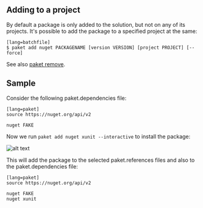 ## Adding to a project

By default a package is only added to the solution, but not on any of its projects. It's possible to add the package to a specified project at the same:

    [lang=batchfile]
    $ paket add nuget PACKAGENAME [version VERSION] [project PROJECT] [--force]

See also [paket remove](paket-remove.html).

## Sample

Consider the following paket.dependencies file:

    [lang=paket]
    source https://nuget.org/api/v2

    nuget FAKE

Now we run `paket add nuget xunit --interactive` to install the package:

![alt text](img/interactive-add.png "Interactive paket add")

This will add the package to the selected paket.references files and also to the paket.dependencies file:

    [lang=paket]
    source https://nuget.org/api/v2

    nuget FAKE
    nuget xunit
